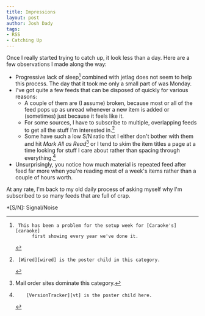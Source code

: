 ```yaml
---
title: Impressions
layout: post
author: Josh Dady
tags:
- RSS
- Catching Up
---
```


Once I really started trying to catch up, it look less than a day.  Here are
a few observations I made along the way:

* Progressive lack of sleep[^setup] combined with jetlag does not seem to help
  this process.  The day that it took me only a small part of was Monday.
* I've got quite a few feeds that can be disposed of quickly for various reasons:
  * A couple of them are (I assume) broken, because most or all of the feed pops
    up as unread whenever a new item is added or (sometimes) just because it
    feels like it.
  * For some sources, I have to subscribe to multiple, overlapping feeds to get
    all the stuff I'm interested in.[^wired]
  * Some have such a low S/N ratio that I either don't bother with them and hit
    _Mark All as Read_[^mailorder] or I tend to skim the item titles a page at
    a time looking for stuff I care about rather than spacing through everything.[^vt]
* Unsurprisingly, you notice how much material is repeated feed after feed far
  more when you're reading most of a week's items rather than a couple of hours
  worth.

At any rate, I'm back to my old daily process of asking myself why I'm subscribed
to so many feeds that are full of crap.

[^setup]:     This has been a problem for the setup week for [Caraoke's][caraoke]
              first showing every year we've done it.
[^wired]:     [Wired][wired] is the poster child in this category.
[^vt]:        [VersionTracker][vt] is the poster child here.
[^mailorder]: Mail order sites dominate this category.

[caraoke]:    http://vwcaraoke.com/
[wired]:      http://www.wired.com/
[vt]:         http://www.versiontracker.com/
              
*[S/N]:       Signal/Noise

